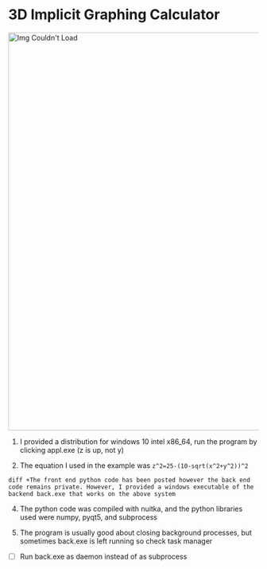 # 3D Implicit Graphing Calculator

<img src="https://user-images.githubusercontent.com/60249504/136651126-91e6ee99-4b8d-4b79-a563-aeed1d048aff.gif" alt="Img Couldn't Load" width="800">

1. I provided a distribution for windows 10 intel x86_64, run the program by clicking appl.exe (z is up, not y)

2. The equation I used in the example was ``` z^2=25-(10-sqrt(x^2+y^2))^2 ```

```diff +The front end python code has been posted however the back end code remains private. However, I provided a windows executable of the backend back.exe that works on the above system ```

4. The python code was compiled with nuitka, and the python libraries used were numpy, pyqt5, and subprocess

5. The program is usually good about closing background processes, but sometimes back.exe is left running so check task manager

- [ ] Run back.exe as daemon instead of as subprocess
